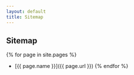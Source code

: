 ```yaml
---
layout: default
title: Sitemap
---
```


Sitemap
-------

{% for page in site.pages %}
-  [{{ page.name }}]({{ page.url }})
{% endfor %}
